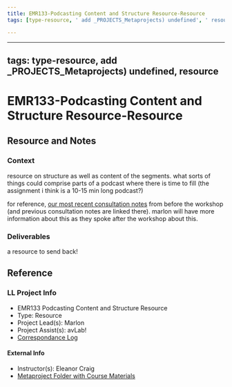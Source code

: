 ```yaml
---
title: EMR133-Podcasting Content and Structure Resource-Resource
tags: [type-resource, ' add _PROJECTS_Metaprojects) undefined', ' resource']

---
```


---
tags: type-resource, add _PROJECTS_Metaprojects) undefined, resource
---

# EMR133-Podcasting Content and Structure Resource-Resource

## Resource and Notes

### Context
resource on structure as well as content of the segments. what sorts of things could comprise parts of a podcast where there is time to fill (the assignment i think is a 10-15 min long podcast?)

for reference, [our most recent consultation notes](https://docs.google.com/document/d/1UQYj5ZlDUjOHd32JUJ9LH1-yzsOLeX3QlbrY-xA4qhQ/edit#heading=h.9n8xrrhik9x5) from before the workshop (and previous consultation notes are linked there). marlon will have more information about this as they spoke after the workshop about this.


### Deliverables
a resource to send back!


## Reference
### LL Project Info
* EMR133 Podcasting Content and Structure Resource
* Type: Resource
* Project Lead(s): Marlon
* Project Assist(s): avLab!
* [Correspondance Log](https://drive.google.com/drive/folders/1AFyLRJjW9M5_Wjm_7EvsAGRVhJ8NPkGD?usp=drive_link)

#### External Info
* Instructor(s): Eleanor Craig
* [Metaproject Folder with Course Materials]()